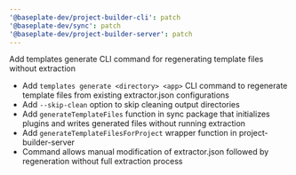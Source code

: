 ```yaml
---
'@baseplate-dev/project-builder-cli': patch
'@baseplate-dev/sync': patch
'@baseplate-dev/project-builder-server': patch
---
```


Add templates generate CLI command for regenerating template files without extraction

- Add `templates generate <directory> <app>` CLI command to regenerate template files from existing extractor.json configurations
- Add `--skip-clean` option to skip cleaning output directories
- Add `generateTemplateFiles` function in sync package that initializes plugins and writes generated files without running extraction
- Add `generateTemplateFilesForProject` wrapper function in project-builder-server
- Command allows manual modification of extractor.json followed by regeneration without full extraction process
